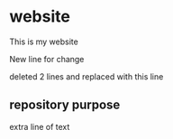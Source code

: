 # website

This is my website

New line for change

deleted 2 lines and replaced with this line


## repository purpose

extra line of text